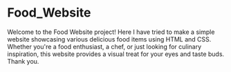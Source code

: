 # Food_Website
Welcome to the Food Website project! Here I have tried to make a simple website showcasing various delicious food items using HTML and CSS. Whether you're a food enthusiast, a chef, or just looking for culinary inspiration, this website provides a visual treat for your eyes and taste buds.
Thank you.
